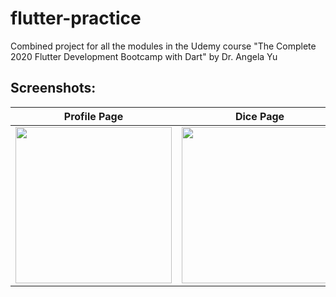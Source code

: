 # flutter-practice
Combined project for all the modules in the Udemy course "The Complete 2020 Flutter Development Bootcamp with Dart" by Dr. Angela Yu

## Screenshots:

Profile Page               |  Dice Page               |  Xylophone Page
:-------------------------:|:------------------------:|:--------------------:
<img src="https://github.com/qandeelabbassi/flutter_practice/blob/master/screenshots/profile.jpg" width="250">  |  <img src="https://github.com/qandeelabbassi/flutter_practice/blob/master/screenshots/profile.jpg" width="250">  |  <img src="https://github.com/qandeelabbassi/flutter_practice/blob/master/screenshots/profile.jpg" width="250">